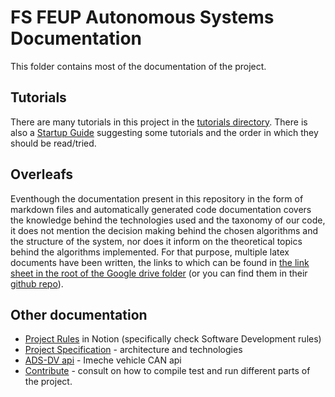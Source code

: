 # FS FEUP Autonomous Systems Documentation

This folder contains most of the documentation of the project.

## Tutorials

There are many tutorials in this project in the [tutorials directory](./tutorials). There is also a [Startup Guide](./tutorials/startup_guide.md) suggesting some tutorials and the order in which they should be read/tried.

## Overleafs

Eventhough the documentation present in this repository in the form of markdown files and automatically generated code documentation covers the knowledge behind the technologies used and the taxonomy of our code, it does not mention the decision making behind the chosen algorithms and the structure of the system, nor does it inform on the theoretical topics behind the algorithms implemented. For that purpose, multiple latex documents have been written, the links to which can be found in [the link sheet in the root of the Google drive folder](https://docs.google.com/spreadsheets/d/1OvYjp04SEVLIeTrFB5lN5wh7S1SFSVgTsl96FE75TGk/edit?usp=sharing) (or you can find them in their [github repo](https://github.com/fs-feup/documentation)).

## Other documentation

- [Project Rules](https://www.notion.so/FS-FEUP-HUB-6873ab8de3b44fad990d264023fbce8b?pvs=4) in Notion (specifically check Software Development rules)
- [Project Specification](./project-specification.md) - architecture and technologies
- [ADS-DV api](./ads-dv-api.md) - Imeche vehicle CAN api
- [Contribute](./tutorials/contribute.md) - consult on how to compile test and run different parts of the project. 
